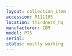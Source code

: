 ```yaml
---
layout: collection_item
accession: R111165
location: thirdnerd_hq
manufacturer: IBM
model: P75
serial: 
status: mostly working
---
```


